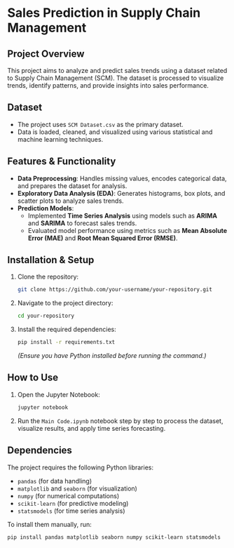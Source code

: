 # Sales Prediction in Supply Chain Management

## Project Overview
This project aims to analyze and predict sales trends using a dataset related to Supply Chain Management (SCM). The dataset is processed to visualize trends, identify patterns, and provide insights into sales performance.

## Dataset
- The project uses `SCM Dataset.csv` as the primary dataset.
- Data is loaded, cleaned, and visualized using various statistical and machine learning techniques.

## Features & Functionality
- **Data Preprocessing**: Handles missing values, encodes categorical data, and prepares the dataset for analysis.
- **Exploratory Data Analysis (EDA)**: Generates histograms, box plots, and scatter plots to analyze sales trends.
- **Prediction Models**: 
  - Implemented **Time Series Analysis** using models such as **ARIMA** and **SARIMA** to forecast sales trends.
  - Evaluated model performance using metrics such as **Mean Absolute Error (MAE)** and **Root Mean Squared Error (RMSE)**.

## Installation & Setup
1. Clone the repository:
   ```bash
   git clone https://github.com/your-username/your-repository.git
   ```
2. Navigate to the project directory:
   ```bash
   cd your-repository
   ```
3. Install the required dependencies:
   ```bash
   pip install -r requirements.txt
   ```
   *(Ensure you have Python installed before running the command.)*

## How to Use
1. Open the Jupyter Notebook:
   ```bash
   jupyter notebook
   ```
2. Run the `Main Code.ipynb` notebook step by step to process the dataset, visualize results, and apply time series forecasting.

## Dependencies
The project requires the following Python libraries:
- `pandas` (for data handling)
- `matplotlib` and `seaborn` (for visualization)
- `numpy` (for numerical computations)
- `scikit-learn` (for predictive modeling)
- `statsmodels` (for time series analysis)

To install them manually, run:
```bash
pip install pandas matplotlib seaborn numpy scikit-learn statsmodels
```




